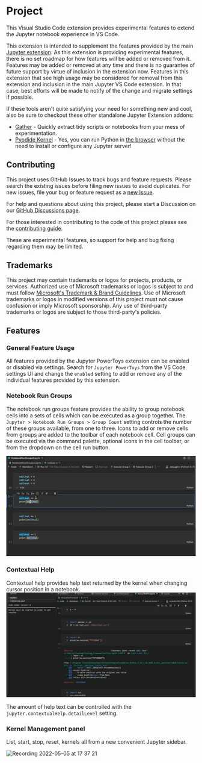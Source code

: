 # Project

This Visual Studio Code extension provides experimental features to extend the Jupyter notebook experience in VS Code.

This extension is intended to supplement the features provided by the main [Jupyter extension](https://marketplace.visualstudio.com/items?itemName=phohale.jupyter). As this extension is providing experimental features, there is no set roadmap for how features will be added or removed from it. Features may be added or removed at any time and there is no guarantee of future support by virtue of inclusion in the extension now. Features in this extension that see high usage may be considered for removal from this extension and inclusion in the main Jupyter VS Code extension. In that case, best efforts will be made to notify of the change and migrate settings if possible.

If these tools aren't quite satisfying your need for something new and cool, also be sure to checkout these other standalone Jupyter Extension addons:
* [Gather](https://marketplace.visualstudio.com/items?itemName=ms-python.gather) - Quickly extract tidy scripts or notebooks from your mess of experimentation.
* [Pyodide Kernel](https://marketplace.visualstudio.com/items?itemName=joyceerhl.vscode-pyodide) - Yes, you can run Python in [the browser](https://vscode.dev) without the need to install or configure any Jupyter server!

## Contributing

This project uses GitHub Issues to track bugs and feature requests. Please search the existing
issues before filing new issues to avoid duplicates. For new issues, file your bug or
feature request as a [new Issue](https://github.com/microsoft/vscode-jupyter-powertoys/issues).

For help and questions about using this project, please start a Discussion on our [GitHub Discussions page](https://github.com/microsoft/vscode-jupyter-powertoys/discussions).

For those interested in contributing to the code of this project please see the [contributing guide](https://github.com/microsoft/vscode-jupyter-powertoys/blob/main/CONTRIBUTING.md).

These are experimental features, so support for help and bug fixing regarding them may be limited.

## Trademarks

This project may contain trademarks or logos for projects, products, or services. Authorized use of Microsoft
trademarks or logos is subject to and must follow
[Microsoft's Trademark & Brand Guidelines](https://www.microsoft.com/en-us/legal/intellectualproperty/trademarks/usage/general).
Use of Microsoft trademarks or logos in modified versions of this project must not cause confusion or imply Microsoft sponsorship.
Any use of third-party trademarks or logos are subject to those third-party's policies.

## Features

### General Feature Usage

All features provided by the Jupyter PowerToys extension can be enabled or disabled via settings. Search for
`Jupyter PowerToys` from the VS Code settings UI and change the `enabled` setting to add or remove any of the
individual features provided by this extension.

### Notebook Run Groups

The notebook run groups feature provides the ability to group notebook cells into a sets of cells which can be
executed as a group together. The `Jupyter > Notebook Run Groups > Group Count` setting controls the number of these groups available, from one to three. Icons to add or remove cells from groups are added to the toolbar of each notebook cell. Cell groups can be executed via the command palette, optional icons in the cell toolbar, or from the dropdown on the cell run button.

<img src=https://raw.githubusercontent.com/microsoft/vscode-jupyter-powertoys/main/images/README/NotebookRunGroups.gif?>

### Contextual Help

Contextual help provides help text returned by the kernel when changing cursor position in a notebook.
<img src=https://raw.githubusercontent.com/microsoft/vscode-jupyter-powertoys/main/images/README/contextualHelp.gif?>

The amount of help text can be controlled with the `jupyter.contextualHelp.detailLevel` setting.

### Kernel Management panel

List, start, stop, reset, kernels all from a new convenient Jupyter sidebar.

![Recording 2022-05-05 at 17 37 21](https://user-images.githubusercontent.com/11685408/167048370-6f71bb21-555f-412a-b2c8-ca0270232fd1.gif)

